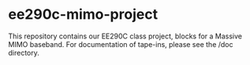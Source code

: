 # ee290c-mimo-project
This repository contains our EE290C class project, blocks for a Massive MIMO baseband.
For documentation of tape-ins, please see the /doc directory.
